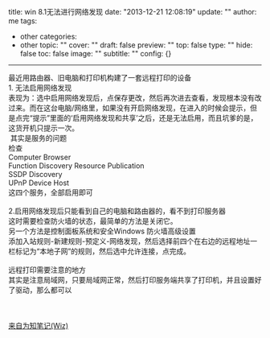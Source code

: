 title: win 8.1无法进行网络发现
date: "2013-12-21 12:08:19"
update: ""
author: me
tags:
- other
categories:
- other
topic: ""
cover: ""
draft: false
preview: ""
top: false
type: ""
hide: false
toc: false
image: ""
subtitle: ""
config: {}


---



<div>最近用路由器、旧电脑和打印机构建了一套远程打印的设备</div>1. 无法启用网络发现<div>表现为：选中启用网络发现后，点保存更改，然后再次进去查看，发现根本没有改过来。而在这台电脑/网络里，如果没有开启网络发现，在进入的时候会提示，但是点完“提示”里面的‘启用网络发现和共享’之后，还是无法启用，而且坑爹的是，这货开机只提示一次。</div><div>&nbsp;其实是服务的问题</div><!--more--><div>检查&nbsp;</div><div>Computer Browser &nbsp;</div><div>Function Discovery Resource Publication</div><div>SSDP Discovery</div><div>UPnP Device Host</div><div>这四个服务，全部启用即可</div><div><br></div><div>2.启用网络发现后只能看到自己的电脑和路由器的，看不到打印服务器</div><div>这时需要检查防火墙的状态，最简单的方法是关闭它。</div><div>另一个方法是控制面板系统和安全Windows 防火墙高级设置</div><div>添加入站规则-新建规则-预定义-网络发现，然后选择前四个在右边的远程地址一栏标记为“本地子网”的规则，然后选中允许连接，点完成。</div><div><br></div><div>远程打印需要注意的地方</div><div>其实是注意局域网，只要局域网正常，然后打印服务端共享了打印机，并且设置好了驱动，那么都可以</div><div><br></div><br /><br /><div><a title="来自为知笔记(Wiz)" href="http://www.wiz.cn/i/13dc3a5d">来自为知笔记(Wiz)</a></div><br /><br />
